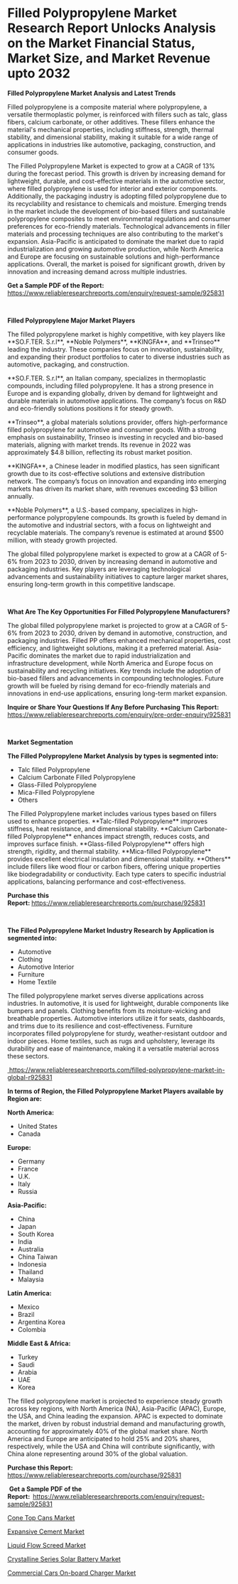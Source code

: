 <p><h1>Filled Polypropylene Market Research Report Unlocks Analysis on the Market Financial Status, Market Size, and Market Revenue upto 2032</h1></p><p><strong>Filled Polypropylene Market Analysis and Latest Trends</strong></p>
<p><p>Filled polypropylene is a composite material where polypropylene, a versatile thermoplastic polymer, is reinforced with fillers such as talc, glass fibers, calcium carbonate, or other additives. These fillers enhance the material's mechanical properties, including stiffness, strength, thermal stability, and dimensional stability, making it suitable for a wide range of applications in industries like automotive, packaging, construction, and consumer goods.</p><p>The Filled Polypropylene Market is expected to grow at a CAGR of 13% during the forecast period. This growth is driven by increasing demand for lightweight, durable, and cost-effective materials in the automotive sector, where filled polypropylene is used for interior and exterior components. Additionally, the packaging industry is adopting filled polypropylene due to its recyclability and resistance to chemicals and moisture. Emerging trends in the market include the development of bio-based fillers and sustainable polypropylene composites to meet environmental regulations and consumer preferences for eco-friendly materials. Technological advancements in filler materials and processing techniques are also contributing to the market's expansion. Asia-Pacific is anticipated to dominate the market due to rapid industrialization and growing automotive production, while North America and Europe are focusing on sustainable solutions and high-performance applications. Overall, the market is poised for significant growth, driven by innovation and increasing demand across multiple industries.</p></p>
<p><strong>Get a Sample PDF of the Report:&nbsp;</strong> <a href="https://www.reliableresearchreports.com/enquiry/request-sample/925831?utm_campaign=113&utm_medium=2&utm_source=Github&utm_content=ia&utm_term=26012025&utm_id=filled-polypropylene">https://www.reliableresearchreports.com/enquiry/request-sample/925831</a></p>
<p>&nbsp;</p>
<p><strong>Filled Polypropylene Major Market Players</strong></p>
<p><p>The filled polypropylene market is highly competitive, with key players like **SO.F.TER. S.r.l**, **Noble Polymers**, **KINGFA**, and **Trinseo** leading the industry. These companies focus on innovation, sustainability, and expanding their product portfolios to cater to diverse industries such as automotive, packaging, and construction.</p><p>**SO.F.TER. S.r.l**, an Italian company, specializes in thermoplastic compounds, including filled polypropylene. It has a strong presence in Europe and is expanding globally, driven by demand for lightweight and durable materials in automotive applications. The company’s focus on R&D and eco-friendly solutions positions it for steady growth.</p><p>**Trinseo**, a global materials solutions provider, offers high-performance filled polypropylene for automotive and consumer goods. With a strong emphasis on sustainability, Trinseo is investing in recycled and bio-based materials, aligning with market trends. Its revenue in 2022 was approximately $4.8 billion, reflecting its robust market position.</p><p>**KINGFA**, a Chinese leader in modified plastics, has seen significant growth due to its cost-effective solutions and extensive distribution network. The company’s focus on innovation and expanding into emerging markets has driven its market share, with revenues exceeding $3 billion annually.</p><p>**Noble Polymers**, a U.S.-based company, specializes in high-performance polypropylene compounds. Its growth is fueled by demand in the automotive and industrial sectors, with a focus on lightweight and recyclable materials. The company’s revenue is estimated at around $500 million, with steady growth projected.</p><p>The global filled polypropylene market is expected to grow at a CAGR of 5-6% from 2023 to 2030, driven by increasing demand in automotive and packaging industries. Key players are leveraging technological advancements and sustainability initiatives to capture larger market shares, ensuring long-term growth in this competitive landscape.</p></p>
<p>&nbsp;</p>
<p><strong>What Are The Key Opportunities For Filled Polypropylene Manufacturers?</strong></p>
<p><p>The global filled polypropylene market is projected to grow at a CAGR of 5-6% from 2023 to 2030, driven by demand in automotive, construction, and packaging industries. Filled PP offers enhanced mechanical properties, cost efficiency, and lightweight solutions, making it a preferred material. Asia-Pacific dominates the market due to rapid industrialization and infrastructure development, while North America and Europe focus on sustainability and recycling initiatives. Key trends include the adoption of bio-based fillers and advancements in compounding technologies. Future growth will be fueled by rising demand for eco-friendly materials and innovations in end-use applications, ensuring long-term market expansion.</p></p>
<p><strong>Inquire or Share Your Questions If Any Before Purchasing This Report:</strong> <a href="https://www.reliableresearchreports.com/enquiry/pre-order-enquiry/925831?utm_campaign=113&utm_medium=2&utm_source=Github&utm_content=ia&utm_term=26012025&utm_id=filled-polypropylene">https://www.reliableresearchreports.com/enquiry/pre-order-enquiry/925831</a></p>
<p>&nbsp;</p>
<p><strong>Market Segmentation</strong></p>
<p><strong>The Filled Polypropylene Market Analysis by types is segmented into:</strong></p>
<p><ul><li>Talc filled Polypropylene</li><li>Calcium Carbonate Filled Polypropylene</li><li>Glass-Filled Polypropylene</li><li>Mica-Filled Polypropylene</li><li>Others</li></ul></p>
<p><p>The Filled Polypropylene market includes various types based on fillers used to enhance properties. **Talc-filled Polypropylene** improves stiffness, heat resistance, and dimensional stability. **Calcium Carbonate-filled Polypropylene** enhances impact strength, reduces costs, and improves surface finish. **Glass-filled Polypropylene** offers high strength, rigidity, and thermal stability. **Mica-filled Polypropylene** provides excellent electrical insulation and dimensional stability. **Others** include fillers like wood flour or carbon fibers, offering unique properties like biodegradability or conductivity. Each type caters to specific industrial applications, balancing performance and cost-effectiveness.</p></p>
<p><strong>Purchase this Report:&nbsp;</strong><a href="https://www.reliableresearchreports.com/purchase/925831?utm_campaign=113&utm_medium=2&utm_source=Github&utm_content=ia&utm_term=26012025&utm_id=filled-polypropylene">https://www.reliableresearchreports.com/purchase/925831</a></p>
<p>&nbsp;</p>
<p><strong>The Filled Polypropylene Market Industry Research by Application is segmented into:</strong></p>
<p><ul><li>Automotive</li><li>Clothing</li><li>Automotive Interior</li><li>Furniture</li><li>Home Textile</li></ul></p>
<p><p>The filled polypropylene market serves diverse applications across industries. In automotive, it is used for lightweight, durable components like bumpers and panels. Clothing benefits from its moisture-wicking and breathable properties. Automotive interiors utilize it for seats, dashboards, and trims due to its resilience and cost-effectiveness. Furniture incorporates filled polypropylene for sturdy, weather-resistant outdoor and indoor pieces. Home textiles, such as rugs and upholstery, leverage its durability and ease of maintenance, making it a versatile material across these sectors.</p></p>
<p><a href="https://www.reliableresearchreports.com/filled-polypropylene-market-in-global-r925831?utm_campaign=113&utm_medium=2&utm_source=Github&utm_content=ia&utm_term=26012025&utm_id=filled-polypropylene">&nbsp;https://www.reliableresearchreports.com/filled-polypropylene-market-in-global-r925831</a></p>
<p><strong>In terms of Region, the Filled Polypropylene Market Players available by Region are:</strong></p>
<p>
    <p> <strong> North America: </strong>
        <ul>
            <li>United States</li>
            <li>Canada</li>
        </ul>
        </p> 
    <p> <strong> Europe: </strong>
        <ul>
            <li>Germany</li>
            <li>France</li>
            <li>U.K.</li>
            <li>Italy</li>
            <li>Russia</li>
        </ul>
        </p> 
    <p> <strong> Asia-Pacific: </strong>
        <ul>
            <li>China</li>
            <li>Japan</li>
            <li>South Korea</li>
            <li>India</li>
            <li>Australia</li>
            <li>China Taiwan</li>
            <li>Indonesia</li>
            <li>Thailand</li>
            <li>Malaysia</li>
        </ul>
        </p> 
    <p> <strong> Latin America: </strong>
        <ul>
            <li>Mexico</li>
            <li>Brazil</li>
            <li>Argentina Korea</li>
            <li>Colombia</li>
        </ul>
        </p> 
    <p> <strong> Middle East & Africa: </strong>
        <ul>
            <li>Turkey</li>
            <li>Saudi</li>
            <li>Arabia</li>
            <li>UAE</li>
            <li>Korea</li>
        </ul>
    </p>
    </p>
<p><p>The filled polypropylene market is projected to experience steady growth across key regions, with North America (NA), Asia-Pacific (APAC), Europe, the USA, and China leading the expansion. APAC is expected to dominate the market, driven by robust industrial demand and manufacturing growth, accounting for approximately 40% of the global market share. North America and Europe are anticipated to hold 25% and 20% shares, respectively, while the USA and China will contribute significantly, with China alone representing around 30% of the global valuation.</p></p>
<p><strong>Purchase this Report: </strong><a href="https://www.reliableresearchreports.com/purchase/925831?utm_campaign=113&utm_medium=2&utm_source=Github&utm_content=ia&utm_term=26012025&utm_id=filled-polypropylene">https://www.reliableresearchreports.com/purchase/925831</a></p>
<p>&nbsp;<strong>Get a Sample PDF of the Report:&nbsp;&nbsp;</strong><a href="https://www.reliableresearchreports.com/enquiry/request-sample/925831?utm_campaign=113&utm_medium=2&utm_source=Github&utm_content=ia&utm_term=26012025&utm_id=filled-polypropylene">https://www.reliableresearchreports.com/enquiry/request-sample/925831</a></p>
<p><strong></strong></p>
<p><p><a href="https://www.linkedin.com/pulse/cone-top-cans-market-size-global-industry-analysis-growth-trends-jek6c?utm_campaign=113&utm_medium=2&utm_source=Github&utm_content=ia&utm_term=26012025&utm_id=filled-polypropylene">Cone Top Cans Market</a></p><p><a href="https://github.com/shirleenfraker87/Market-Research-Report-List-1/blob/main/expansive-cement-market.md?utm_campaign=113&utm_medium=2&utm_source=Github&utm_content=ia&utm_term=26012025&utm_id=filled-polypropylene">Expansive Cement Market</a></p><p><a href="https://github.com/mezokathleen834/Market-Research-Report-List-1/blob/main/liquid-flow-screed-market.md?utm_campaign=113&utm_medium=2&utm_source=Github&utm_content=ia&utm_term=26012025&utm_id=filled-polypropylene">Liquid Flow Screed Market</a></p><p><a href="https://www.linkedin.com/pulse/crystalline-series-solar-battery-market-outlook-strategic-insights-hsekf?utm_campaign=113&utm_medium=2&utm_source=Github&utm_content=ia&utm_term=26012025&utm_id=filled-polypropylene">Crystalline Series Solar Battery Market</a></p><p><a href="https://www.linkedin.com/pulse/comprehensive-analysis-commercial-cars-on-board-charger-market-7bpwc?utm_campaign=113&utm_medium=2&utm_source=Github&utm_content=ia&utm_term=26012025&utm_id=filled-polypropylene">Commercial Cars On-board Charger Market</a></p></p>